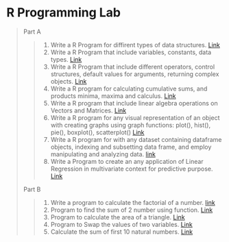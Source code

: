  # R Programming Lab

 > Part A
>
> > 1. Write a R Program for diffirent types of data structures. [Link](https://github.com/santhoshreddyn86/cs-ncb/blob/main/R_Programming/Lab_Programs/PART-A_1.md)
> > 2. Write a R Program that include variables, constants, data types. [Link](https://github.com/santhoshreddyn86/cs-ncb/blob/main/R_Programming/Lab_Programs/PART-A_2.md)
> > 3. Write a R Program that include different operators, control structures, default values for arguments, returning complex objects. [Link](https://github.com/santhoshreddyn86/cs-ncb/blob/main/R_Programming/Lab_Programs/PART-A_3.md)
> > 5. Write a R program for calculating cumulative sums, and products minima, maxima and calculus. [Link](https://github.com/santhoshreddyn86/cs-ncb/blob/main/R_Programming/Lab_Programs/PART-A_5.md)
> > 7. Write a R program that include linear algebra operations on Vectors and Matrices. [Link](https://github.com/santhoshreddyn86/cs-ncb/blob/main/R_Programming/Lab_Programs/PART-A_7.md)
> > 8. Write a R program for any visual representation of an object with creating graphs using graph functions: plot(), hist(), pie(), boxplot(), scatterplot() [Link](https://github.com/santhoshreddyn86/cs-ncb/blob/main/R_Programming/Lab_Programs/PART-A_8.md)
> > 9. Write a R program for with any dataset containing dataframe objects, indexing and subsetting data frame, and employ manipulating and analyzing data. [link](https://github.com/santhoshreddyn86/cs-ncb/blob/main/R_Programming/Lab_Programs/PART-A_9.md)
> > 10. Write a Program to create an any application of Linear Regression in multivariate context for predictive purpose. [Link](https://github.com/santhoshreddyn86/cs-ncb/blob/main/R_Programming/Lab_Programs/PART-A_10.md)
>
> Part B
>
> > 1. Write a program to calculate the factorial of a number. [link](https://github.com/santhoshreddyn86/cs-ncb/blob/main/R_Programming/Lab_Programs/PART-B_1.md)
> > 2. Program to find the sum of 2 number using function. [Link](https://github.com/santhoshreddyn86/cs-ncb/blob/main/R_Programming/Lab_Programs/PART-B_2.md)
> > 3. Program to calculate the area of a triangle. [Link](https://github.com/santhoshreddyn86/cs-ncb/blob/main/R_Programming/Lab_Programs/PART-B_3.md)
> > 4. Program to Swap the values of two variables. [Link](https://github.com/santhoshreddyn86/cs-ncb/blob/main/R_Programming/Lab_Programs/PART-B_4.md)
> > 5. Calculate the sum of first 10 natural numbers. [Link](https://github.com/santhoshreddyn86/cs-ncb/blob/main/R_Programming/Lab_Programs/PART-B_5.md)


